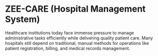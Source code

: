 # ZEE-CARE (Hospital Management System)
Healthcare institutions today face immense pressure to manage administrative tasks efficiently while delivering quality patient care. Many hospitals still depend on traditional, manual methods for operations like patient registration, billing, and medical records management.
